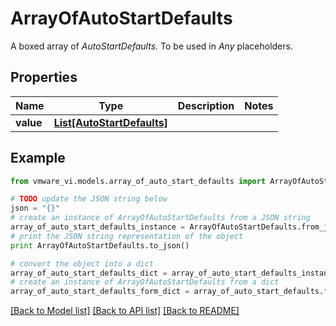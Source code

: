 # ArrayOfAutoStartDefaults

A boxed array of *AutoStartDefaults*. To be used in *Any* placeholders. 

## Properties
Name | Type | Description | Notes
------------ | ------------- | ------------- | -------------
**value** | [**List[AutoStartDefaults]**](AutoStartDefaults.md) |  | 

## Example

```python
from vmware_vi.models.array_of_auto_start_defaults import ArrayOfAutoStartDefaults

# TODO update the JSON string below
json = "{}"
# create an instance of ArrayOfAutoStartDefaults from a JSON string
array_of_auto_start_defaults_instance = ArrayOfAutoStartDefaults.from_json(json)
# print the JSON string representation of the object
print ArrayOfAutoStartDefaults.to_json()

# convert the object into a dict
array_of_auto_start_defaults_dict = array_of_auto_start_defaults_instance.to_dict()
# create an instance of ArrayOfAutoStartDefaults from a dict
array_of_auto_start_defaults_form_dict = array_of_auto_start_defaults.from_dict(array_of_auto_start_defaults_dict)
```
[[Back to Model list]](../README.md#documentation-for-models) [[Back to API list]](../README.md#documentation-for-api-endpoints) [[Back to README]](../README.md)


